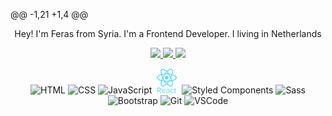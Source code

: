 @@ -1,21 +1,4 @@

<p align="center">Hey! I'm Feras from Syria.
 I'm a Frontend Developer.
I living in Netherlands</p>

<p align="center">
  <a href="mailto:burakcaaglar@gmail.com">
  <img src="https://img.shields.io/badge/-Gmail-c14438??style=flat&logo=Gmail&logoColor=white">
  </a>

  <a href="https://www.linkedin.com/in/caaglarburak/">
  <img src="https://img.shields.io/badge/LinkedIn-blue?style=flat&logo=linkedin&labelColor=blue">
  </a>

  <a href="https://medium.com/@caglarburak">
  <img src="https://img.shields.io/badge/-Medium-000??style=flat&logo=Medium&logoColor=white">
  </a>
 </p>

<p align="center">
 <p align="center">
  <span align="center" class="d-flex">
    <img title="HTML" alt="HTML" height=40 src="https://www.w3.org/html/logo/downloads/HTML5_Badge_256.png">
    <img title="CSS" alt="CSS" height=40
      src="https://www.kindpng.com/picc/m/464-4640184_css3-png-download-css-icon-transparent-png.png">
    <img title="JavaScript" alt="JavaScript" height=40
      src="https://upload.wikimedia.org/wikipedia/commons/thumb/9/99/Unofficial_JavaScript_logo_2.svg/600px-Unofficial_JavaScript_logo_2.svg.png">
    <img title="React.JS" alt="React.js" height=40 src="https://raw.githubusercontent.com/devicons/devicon/master/icons/react/react-original-wordmark.svg">
    <img title="Styled-Components" alt="Styled Components" height=40 src="https://images.ctfassets.net/qcrphhesuv4n/6cZj9wicrfq7gQwyYy7RcI/9ec870532475e09f72bb1c7143a4564b/1_p1TndLk3UsGPBsM7qHPZIw.png?w=800&q=50">
    <img title="Sass" alt="Sass" height=40 src="https://sass-lang.com/assets/img/styleguide/color-1c4aab2b.png">
    <img title="Bootstrap" alt="Bootstrap" height=40
      src="https://upload.wikimedia.org/wikipedia/commons/thumb/b/b2/Bootstrap_logo.svg/480px-Bootstrap_logo.svg.png">
    <img title="Git" alt="Git" height=40 src="https://git-scm.com/images/logos/downloads/Git-Icon-1788C.png">
    <img title="VSCode" alt="VSCode" height=40 src="https://cdn.worldvectorlogo.com/logos/visual-studio-code-1.svg">
  </span>
</p>
